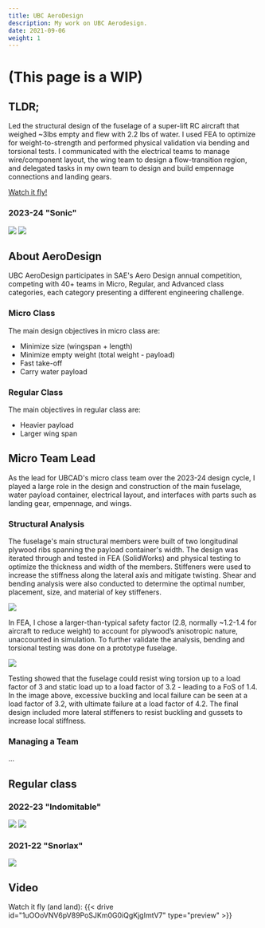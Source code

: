 ```yaml
---
title: UBC AeroDesign
description: My work on UBC Aerodesign.
date: 2021-09-06
weight: 1
---
```


# (This page is a WIP)

## TLDR;
Led the structural design of the fuselage of a 
super-lift RC aircraft that weighed ~3lbs 
empty and flew with 2.2 lbs of water. I used 
FEA to optimize for weight-to-strength and 
performed physical validation via bending 
and torsional tests. I communicated with the electrical teams to 
manage wire/component layout, the 
wing team to design a flow-transition region, 
and delegated tasks in my own team 
to design and build empennage connections and landing gears.

[Watch it fly!](#video)

### 2023-24 "Sonic"
<img class="thumbnailshadow" src="img/mcr_plane.png"/>
<img class="thumbnailshadow" src="img/sonic.png"/>

## About AeroDesign
UBC AeroDesign participates in SAE's Aero Design annual competition,
 competing with 40+ teams in Micro, Regular, and Advanced class categories,
 each category presenting a different engineering challenge.

### Micro Class
The main design objectives in micro class are:
- Minimize size (wingspan + length)
- Minimize empty weight (total weight - payload)
- Fast take-off
- Carry water payload

### Regular Class
The main objectives in regular class are:
- Heavier payload
- Larger wing span

## Micro Team Lead
As the lead for UBCAD's micro class team over the 2023-24 design cycle, I played a large role
in the design and construction of the main fuselage, water payload container, electrical layout,
and interfaces with parts such as landing gear, empennage, and wings.

### Structural Analysis
The fuselage's main structural members were built of two longitudinal plywood ribs spanning the payload container's width.
The design was iterated through and tested in FEA (SolidWorks) and physical testing to optimize the thickness and width of the members.
Stiffeners were used to increase the stiffness along the lateral axis and mitigate twisting. Shear and bending analysis were also conducted to determine the optimal 
number, placement, size, and material of key stiffeners.

<img class="thumbnailshadow" src="img/FEA.png"/>

In FEA, I chose a larger-than-typical safety factor (2.8, normally ~1.2-1.4 for aircraft to reduce weight) to account for plywood’s anisotropic nature, unaccounted in simulation. To further validate the analysis, bending and torsional testing was done on a prototype fuselage.

<img class="thumbnailshadow" src="img/physical_validation.png"/>

Testing showed that the fuselage could resist wing torsion up to a load factor of 3 and static load up to a load factor of 3.2 - leading to a FoS of 1.4.
In the image above, excessive buckling and local failure can be seen at a load factor of 3.2, with ultimate failure at a load factor of 4.2. The final design included more lateral stiffeners to resist buckling and gussets to increase local stiffness.

### Managing a Team
...


## Regular class

### 2022-23 "Indomitable"
<img class="thumbnailshadow" src="img/indomitable.png"/>
<img class="thumbnailshadow" src="img/indomitable_solo.png"/>

### 2021-22 "Snorlax"
<img class="thumbnailshadow" src="img/snorlax_team.png"/>

## Video
Watch it fly (and land):
{{< drive id="1uOOoVNV6pV89PoSJKm0G0iQgKjgImtV7" type="preview" >}}